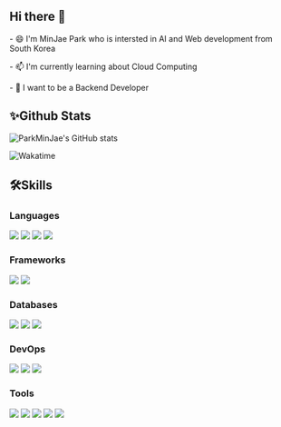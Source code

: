 
## Hi there 👋

<p>- 😄 I'm MinJae Park who is intersted in AI and Web development from South Korea</p>
<p>- 📫 I'm currently learning about Cloud Computing</p>
<p>- 🤔 I want to be a Backend Developer</p>
   

 ## ✨Github Stats
 
   ![ParkMinJae's GitHub stats](https://github-readme-stats.vercel.app/api?username=Jeromy0515&show_icons=true&theme=dark&include_all_commits=true&count_private=true)
   
   ![Wakatime](https://github-readme-stats.vercel.app/api/wakatime?username=Jeromy0515&layout=compact&theme=dark)

   
## 🛠Skills
   
   ### Languages
   <span><img src="https://img.shields.io/badge/Java-007396?style=flat-square&logo=OpenJDK&logoColor=white" /></span>
   <span><img src="https://img.shields.io/badge/JavaScript-yellow?style=flat-square&logo=JavaScript&logoColor=white" /></span>
   <span><img src="https://img.shields.io/badge/TypeScript-3178C6?style=flat-square&logo=TypeScript&logoColor=white" /></span>
   <span><img src="https://img.shields.io/badge/Rust-000000?style=flat-square&logo=Rust&logoColor=white" /></span>

   ### Frameworks
   <span><img src="https://img.shields.io/badge/Express-000000?style=flat-square&logo=Express&logoColor=white" /></span>
   <span><img src="https://img.shields.io/badge/Spring Boot-6DB33F?style=flat-square&logo=SpringBoot&logoColor=white"/></span>

   ### Databases
   <span><img src="https://img.shields.io/badge/MySQL-4479A1?style=flat-square&logo=MySQL&logoColor=white" /></span>
   <span><img src="https://img.shields.io/badge/Oracle-F80000?style=flat-square&logo=Oracle&logoColor=white" /></span>
   <span><img src="https://img.shields.io/badge/Amazon DynamoDB-4053D6?style=flat-square&logo=AmazonDynamoDB&logoColor=white" /></span>

   ### DevOps
   <span><img src="https://img.shields.io/badge/Amazon AWS-232F3E?style=flat-square&logo=amazonwebservices&logoColor=white"/></span> 
   <span><img src="https://img.shields.io/badge/Docker-2496ED?style=flat-square&logo=Docker&logoColor=white" /></span>
   <span><img src="https://img.shields.io/badge/Kubernetes-326CE5?style=flat-square&logo=Kubernetes&logoColor=white" /></span>

   ### Tools
   <span><img src="https://img.shields.io/badge/Eclipse IDE-2C2255?style=flat-square&logo=EclipseIDE&logoColor=white" /></span>
   <span><img src="https://img.shields.io/badge/IntelliJ IDEA-FE2857?style=flat-square&logo=IntelliJIDEA&logoColor=white" /></span>
   <span><img src="https://img.shields.io/badge/WebStorm-07C3F2?style=flat-square&logo=WebStorm&logoColor=white" /></span>
   <span><img src="https://img.shields.io/badge/Visual Studio Code-007ACC?style=flat-square&logo=VisualStudioCode&logoColor=white" /></span>
   <span><img src="https://img.shields.io/badge/Git-%23F05033.svg?style=flat-square&logo=git&logoColor=white" /></span>

